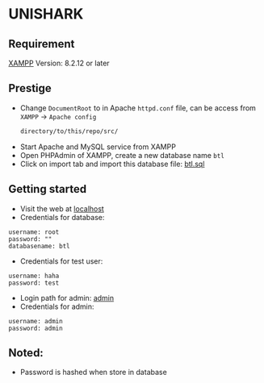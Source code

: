 # UNISHARK
## Requirement
[XAMPP](https://www.apachefriends.org/) Version: 8.2.12 or later 
## Prestige
- Change `DocumentRoot` to in Apache `httpd.conf` file, can be access from `XAMPP` -> `Apache config` 
    ``` cmd
    directory/to/this/repo/src/
    ```
- Start Apache and MySQL service from XAMPP
- Open PHPAdmin of XAMPP, create a new database name `btl`
- Click on import tab and import this database file: [btl.sql](./btl.sql)
## Getting started
- Visit the web at [localhost](http://localhost/)
- Credentials for database: 
```
username: root
password: ""
databasename: btl
```
- Credentials for test user:
```
username: haha
password: test
```
- Login path for admin: [admin](http://localhost/admin/login.php)
- Credentials for admin:
```
username: admin
password: admin
```
## Noted:
- Password is hashed when store in database




